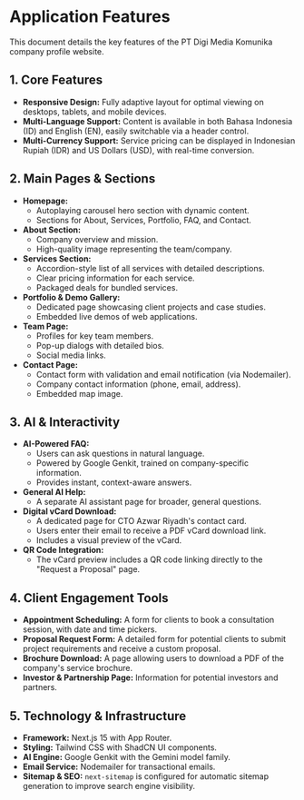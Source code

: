 # Application Features

This document details the key features of the PT Digi Media Komunika company profile website.

## 1. Core Features

- **Responsive Design:** Fully adaptive layout for optimal viewing on desktops, tablets, and mobile devices.
- **Multi-Language Support:** Content is available in both Bahasa Indonesia (ID) and English (EN), easily switchable via a header control.
- **Multi-Currency Support:** Service pricing can be displayed in Indonesian Rupiah (IDR) and US Dollars (USD), with real-time conversion.

## 2. Main Pages & Sections

- **Homepage:**
  - Autoplaying carousel hero section with dynamic content.
  - Sections for About, Services, Portfolio, FAQ, and Contact.
- **About Section:**
  - Company overview and mission.
  - High-quality image representing the team/company.
- **Services Section:**
  - Accordion-style list of all services with detailed descriptions.
  - Clear pricing information for each service.
  - Packaged deals for bundled services.
- **Portfolio & Demo Gallery:**
  - Dedicated page showcasing client projects and case studies.
  - Embedded live demos of web applications.
- **Team Page:**
  - Profiles for key team members.
  - Pop-up dialogs with detailed bios.
  - Social media links.
- **Contact Page:**
  - Contact form with validation and email notification (via Nodemailer).
  - Company contact information (phone, email, address).
  - Embedded map image.

## 3. AI & Interactivity

- **AI-Powered FAQ:**
  - Users can ask questions in natural language.
  - Powered by Google Genkit, trained on company-specific information.
  - Provides instant, context-aware answers.
- **General AI Help:**
  - A separate AI assistant page for broader, general questions.
- **Digital vCard Download:**
  - A dedicated page for CTO Azwar Riyadh's contact card.
  - Users enter their email to receive a PDF vCard download link.
  - Includes a visual preview of the vCard.
- **QR Code Integration:**
  - The vCard preview includes a QR code linking directly to the "Request a Proposal" page.

## 4. Client Engagement Tools

- **Appointment Scheduling:** A form for clients to book a consultation session, with date and time pickers.
- **Proposal Request Form:** A detailed form for potential clients to submit project requirements and receive a custom proposal.
- **Brochure Download:** A page allowing users to download a PDF of the company's service brochure.
- **Investor & Partnership Page:** Information for potential investors and partners.

## 5. Technology & Infrastructure

- **Framework:** Next.js 15 with App Router.
- **Styling:** Tailwind CSS with ShadCN UI components.
- **AI Engine:** Google Genkit with the Gemini model family.
- **Email Service:** Nodemailer for transactional emails.
- **Sitemap & SEO:** `next-sitemap` is configured for automatic sitemap generation to improve search engine visibility.